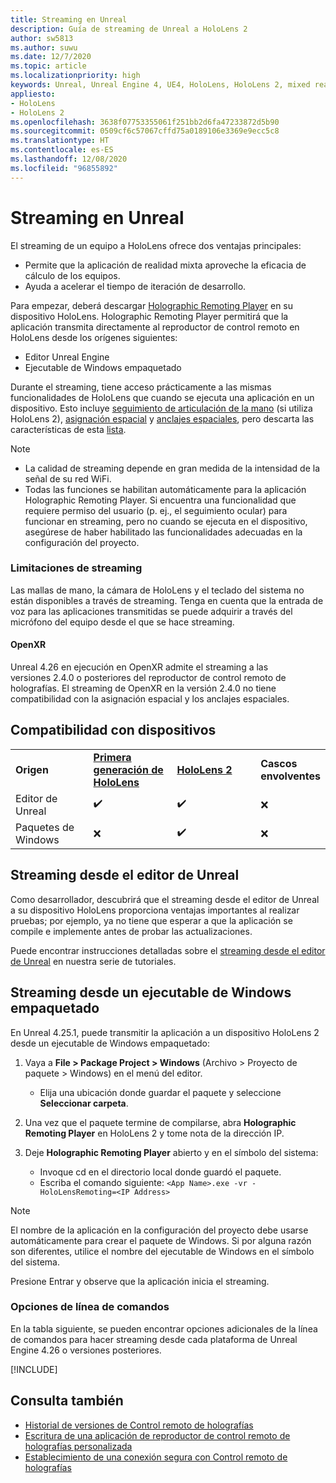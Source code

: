 ```yaml
---
title: Streaming en Unreal
description: Guía de streaming de Unreal a HoloLens 2
author: sw5813
ms.author: suwu
ms.date: 12/7/2020
ms.topic: article
ms.localizationpriority: high
keywords: Unreal, Unreal Engine 4, UE4, HoloLens, HoloLens 2, mixed reality, streaming, PC, holographic app remoting, holographic remoting player, documentation, mixed reality headset, windows mixed reality headset, virtual reality headset
appliesto:
- HoloLens
- HoloLens 2
ms.openlocfilehash: 3638f07753355061f251bb2d6fa47233872d5b90
ms.sourcegitcommit: 0509cf6c57067cffd75a0189106e3369e9ecc5c8
ms.translationtype: HT
ms.contentlocale: es-ES
ms.lasthandoff: 12/08/2020
ms.locfileid: "96855892"
---
```

# <a name="streaming-in-unreal"></a>Streaming en Unreal

El streaming de un equipo a HoloLens ofrece dos ventajas principales: 
* Permite que la aplicación de realidad mixta aproveche la eficacia de cálculo de los equipos. 
* Ayuda a acelerar el tiempo de iteración de desarrollo. 

Para empezar, deberá descargar [Holographic Remoting Player](../platform-capabilities-and-apis/holographic-remoting-player.md) en su dispositivo HoloLens. Holographic Remoting Player permitirá que la aplicación transmita directamente al reproductor de control remoto en HoloLens desde los orígenes siguientes:

* Editor Unreal Engine
* Ejecutable de Windows empaquetado 

Durante el streaming, tiene acceso prácticamente a las mismas funcionalidades de HoloLens que cuando se ejecuta una aplicación en un dispositivo. Esto incluye [seguimiento de articulación de la mano](unreal-hand-tracking.md) (si utiliza HoloLens 2), [asignación espacial](unreal-spatial-mapping.md) y [anclajes espaciales](unreal-spatial-anchors.md), pero descarta las características de esta [lista](../platform-capabilities-and-apis/holographic-remoting-troubleshooting.md). 

> [!NOTE]
> * La calidad de streaming depende en gran medida de la intensidad de la señal de su red WiFi.
> * Todas las funciones se habilitan automáticamente para la aplicación Holographic Remoting Player. Si encuentra una funcionalidad que requiere permiso del usuario (p. ej., el seguimiento ocular) para funcionar en streaming, pero no cuando se ejecuta en el dispositivo, asegúrese de haber habilitado las funcionalidades adecuadas en la configuración del proyecto.

### <a name="streaming-limitations"></a>Limitaciones de streaming

Las mallas de mano, la cámara de HoloLens y el teclado del sistema no están disponibles a través de streaming. Tenga en cuenta que la entrada de voz para las aplicaciones transmitidas se puede adquirir a través del micrófono del equipo desde el que se hace streaming.

#### <a name="openxr"></a>OpenXR

Unreal 4.26 en ejecución en OpenXR admite el streaming a las versiones 2.4.0 o posteriores del reproductor de control remoto de holografías. El streaming de OpenXR en la versión 2.4.0 no tiene compatibilidad con la asignación espacial y los anclajes espaciales. 

## <a name="device-support"></a>Compatibilidad con dispositivos

<table>
    <colgroup>
    <col width="33%" />
    <col width="33%" />
    <col width="33%" />
    </colgroup>
    <tr>
        <td><strong>Origen</strong></td>
        <td><a href="https://docs.microsoft.com/hololens/hololens1-hardware"><strong>Primera generación de HoloLens</strong></a></td>
        <td><a href="https://www.microsoft.com/hololens/hardware"><strong>HoloLens 2</strong></a></td>
        <td><strong>Cascos envolventes</strong></td>
    </tr>
     <tr>
        <td>Editor de Unreal</td>
        <td>✔️</td>
        <td>✔️</td>
        <td>❌</td>
    </tr>
    <tr>
        <td>Paquetes de Windows</td>
        <td>❌</td>
        <td>✔️</td>
        <td>❌</td>
    </tr>

</table>

## <a name="streaming-from-the-unreal-editor"></a>Streaming desde el editor de Unreal

Como desarrollador, descubrirá que el streaming desde el editor de Unreal a su dispositivo HoloLens proporciona ventajas importantes al realizar pruebas; por ejemplo, ya no tiene que esperar a que la aplicación se compile e implemente antes de probar las actualizaciones.

Puede encontrar instrucciones detalladas sobre el [streaming desde el editor de Unreal](tutorials/unreal-uxt-ch6.md#device-only-streaming) en nuestra serie de tutoriales.

## <a name="streaming-from-a-packaged-windows-executable"></a>Streaming desde un ejecutable de Windows empaquetado

En Unreal 4.25.1, puede transmitir la aplicación a un dispositivo HoloLens 2 desde un ejecutable de Windows empaquetado: 

1. Vaya a **File > Package Project > Windows** (Archivo > Proyecto de paquete > Windows) en el menú del editor. 
    * Elija una ubicación donde guardar el paquete y seleccione **Seleccionar carpeta**.

2. Una vez que el paquete termine de compilarse, abra **Holographic Remoting Player** en HoloLens 2 y tome nota de la dirección IP. 
3. Deje **Holographic Remoting Player** abierto y en el símbolo del sistema: 
    * Invoque cd en el directorio local donde guardó el paquete.
    * Escriba el comando siguiente: `<App Name>.exe -vr -HoloLensRemoting=<IP Address>`

> [!NOTE]
> El nombre de la aplicación en la configuración del proyecto debe usarse automáticamente para crear el paquete de Windows. Si por alguna razón son diferentes, utilice el nombre del ejecutable de Windows en el símbolo del sistema.

Presione Entrar y observe que la aplicación inicia el streaming.

### <a name="command-line-options"></a>Opciones de línea de comandos

En la tabla siguiente, se pueden encontrar opciones adicionales de la línea de comandos para hacer streaming desde cada plataforma de Unreal Engine 4.26 o versiones posteriores. 

[!INCLUDE[](includes/tabs-streaming-args.md)]

## <a name="see-also"></a>Consulta también

* [Historial de versiones de Control remoto de holografías](../platform-capabilities-and-apis/holographic-remoting-version-history.md)
* [Escritura de una aplicación de reproductor de control remoto de holografías personalizada](../platform-capabilities-and-apis/holographic-remoting-create-player.md)
* [Establecimiento de una conexión segura con Control remoto de holografías](../platform-capabilities-and-apis/holographic-remoting-secure-connection.md)
